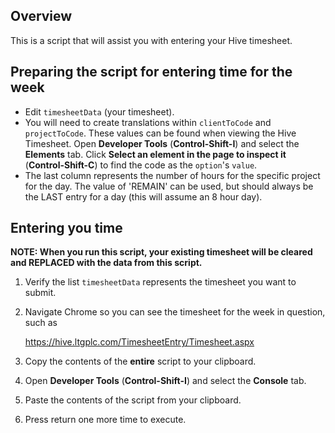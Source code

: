 ## Overview

This is a script that will assist you with entering your Hive timesheet.

## Preparing the script for entering time for the week

* Edit `timesheetData` (your timesheet).
* You will need to create translations within `clientToCode` and `projectToCode`.
   These values can be found when viewing the Hive Timesheet. Open **Developer Tools** (**Control-Shift-I**) and select the **Elements** tab. Click **Select an element in the page to inspect it** (**Control-Shift-C**) to find the code as the `option`'s `value`.
* The last column represents the number of hours for the specific project for the day. 
   The value of 'REMAIN' can be used, but should always be the LAST entry for a day 
   (this will assume an 8 hour day).

## Entering you time

**NOTE: When you run this script, your existing timesheet will be cleared and REPLACED with the data
from this script.**

1. Verify the list `timesheetData` represents the timesheet you want to submit.

2. Navigate Chrome so you can see the timesheet for the week in question, such as

    https://hive.ltgplc.com/TimesheetEntry/Timesheet.aspx

3. Copy the contents of the **entire** script to your clipboard.

4. Open **Developer Tools** (**Control-Shift-I**) and select the **Console** tab.

5. Paste the contents of the script from your clipboard. 

6. Press return one more time to execute.

